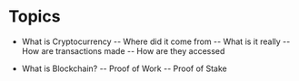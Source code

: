 # Topics

- What is Cryptocurrency
-- Where did it come from
-- What is it really
-- How are transactions made
-- How are they accessed

- What is Blockchain?
-- Proof of Work
-- Proof of Stake
